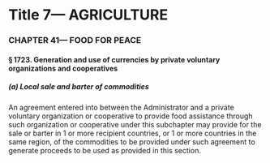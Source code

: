 
# Title 7— AGRICULTURE
### CHAPTER 41— FOOD FOR PEACE
#### § 1723. Generation and use of currencies by private voluntary organizations and cooperatives
##### (a) Local sale and barter of commodities

An agreement entered into between the Administrator and a private voluntary organization or cooperative to provide food assistance through such organization or cooperative under this subchapter may provide for the sale or barter in 1 or more recipient countries, or 1 or more countries in the same region, of the commodities to be provided under such agreement to generate proceeds to be used as provided in this section.
